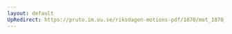 ```yaml
---
layout: default
UpRedirect: https://pruto.im.uu.se/riksdagen-motions-pdf/1870/mot_1870__ak__220.pdf
---
```

